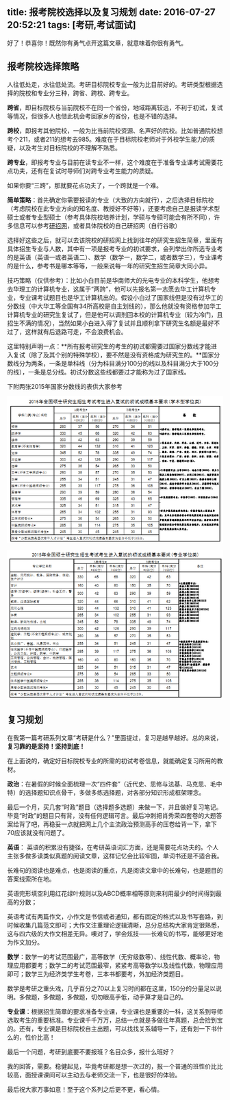 title: 报考院校选择以及复习规划
date: 2016-07-27 20:52:21
tags: [考研,考试面试]
---
好了！恭喜你！既然你有勇气点开这篇文章，就意味着你很有勇气。

<!-- more -->

## 报考院校选择策略
人往低处走，水往低处流。考研目标院校专业一般为比目前好的。考研类型根据选择的院校和专业分三种，跨省、跨校、跨专业。

**跨省**，即目标院校与当前院校不在同一个省份，地域距离较远，不利于初试，复试等情况，但很多人也借此机会考回家乡的省份，也是不错的选择。

**跨校**，即报考其他院校，一般为比当前院校资源、名声好的院校。比如普通院校想考个211，或者211的想考去985。难度在于目标院校老师对于外校学生能力的质疑，以及考生对目标院校的不理解不熟悉。

**跨专业**，即报考专业与目前在读专业不一样，这个难度在于准备专业课考试需要花点功夫，还有在复试时导师们对跨专业考生能力的质疑。

如果你要“三跨”，那就要花点功夫了，一个跨就是一个难。

**简单策略**：首先确定你需要报读的专业（大致的方向就行），之后选择目标院校（考虑院校在此专业方向的知名度、教授好不好等），还要考虑自己是报读学术型硕士或者专业型硕士（参考具体院校培养计划，学硕与专硕可能会有所不同），许多信息可以参考[研招网](http://yz.chsi.com.cn/)，或者具体院校的自己研招网（自行谷歌）

选择好这些之后，就可以去该院校的研招网上找到往年的研究生招生简章，里面有具体招生专业与人数，其中有一项是报考专业的初试要求，会列举出你所选专业考的是英语（英语一或者英语二）、数学（数学一，数学二，或者数学三），专业课考的是什么，参考书是哪本等等，一般来说每一年的研究生招生简章大同小异。

技巧策略（仅供参考）：比如小白目前是华南师大的光电专业的本科学生，他想考去华理工的计算机专业，这属于“两跨”，他可以先报名第一志愿去华工计算机专业，专业课考试题目也是华工计算机出的。假设小白过了国家线但是没有过华工的分数线（中大华工等全国有34所高校是自主划线的），那么他就没有资格参加华工计算机专业的研究生复试了，但是他可以调剂回本校的计算机专业（较为冷门，且招生不满的情况），当然如果小白进入得了复试并且顺利拿下研究生名额是最好不过了，这样就有后退路可走，不会浪费机会。

这里特别声明一点：**所有报考研究生的考生的初试都需要过国家分数线才能进入复试（除了及其个别的特殊学校），要不然是没有资格成为研究生的。**国家分数线分为两条，一条是单科线（分为科目满分100分的线以及科目满分大于100分的线），一条是总分线。初试分数这些线都要过才能称为过了国家线。

下附两张2015年国家分数线的表供大家参考

![img1](报考院校选择以及复习规划/2015年学硕国家线图.jpg)

![img2](报考院校选择以及复习规划/2015年专硕国家线图.jpg)

##  复习规划
在我第一篇考研系列文章“考研是什么？”里面提过，复习是越早越好。总的来说，**复习靠的是坚持！坚持到底！**

在上面说的，确定好目标院校专业的所需的初试考卷信息，就能确定复习所用的教材。

**政治**：在暑假的时候全面梳理一次“四件套”（近代史、思修与法基、马克思、毛中特）的选择题知识点骨干，多做多练选择题，对各部分知识形成框架理念。

最后一个月，买几套“时政”题目（选择题多选题）来做一下，并且做好复习笔记。毕竟“时政”的题目只有背，没有任何逻辑可言。最后冲刺把肖秀荣四套卷的大题答案给背了吧，再稳妥一点就把网上几个主流政治预测高手的压卷给背一下，拿下70应该就没有问题了。

**英语**： 英语的积累没有捷径，在考研英语词汇方面，还是需要花点功夫的。个人主张多做多读类似真题的阅读文章，这样记忆会比较牢固，单词书还是不适合我。

长难句的阅读也是难点，也是阅读的重点，凡是阅读文章中的长难句，也是题目的答案线索所在地。

英语完形填空利用红花绿叶规则以及ABCD概率相等原则来利用最少的时间得到最高的分数；

英语考试有两篇作文，小作文是书信或者通知，都有固定的格式以及书写套路，到时候收集几篇范文即可；大作文注重理论逻辑清晰，总分总结构大家肯定很熟悉，这与四六级的大作文相差无异。噢对了，学会炫技——长难句的书写，能够更好地为作文加分。

**数学**：数学一的考试范围最广，高等数学（无穷级数等）、线性代数、概率论，物理应用都要考；数学二的考试范围最窄，紧紧考高等数学以及线性代数，物理应用即可；数学三为经济类学生考卷，三本书都要考，外加经济类题目。

数学是考研之重头戏，几乎百分之70以上复习时间都在这里，150分的分量足以说明。多做题，多做题，多做题，切勿眼高手低，动手算才是自己的。

**专业课**：根据招生简章的要求准备专业课，专业课也是重要的一科，这关系到导师选取考生的重要标准。专业课千千万万，总结一点就是多做往年真题，总会捡到宝的。还有，专业课是目标院校自主出题，可以找找关系辅导一下，还有划一下书什么的，性价比高！

最后一个问题，考研到底要不要报班？名目众多，报什么班好？

我的回答，需要。稳健起见，毕竟考研都是想一次过的，报一个普通的班性价比比较高，面授课课间可以主动去与老师交流一下，也是很好的体验。

最后祝大家万事如意！至于这个系列之后更不更，看心情。
